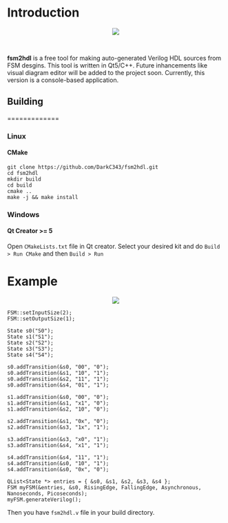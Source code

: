 # Introduction
<p align="center"><img src="https://drive.google.com/uc?export=view&id=17xO6xSDjbnIhD3X6uNdKvsIHJ1J0DEoY"></p>
<br />

**fsm2hdl** is a free tool for making auto-generated Verilog HDL sources from FSM desgins. This tool is written in Qt5/C++. Future inhancements like visual diagram editor will be added to the project soon. Currently, this version is a console-based application.

## Building
=============
### Linux
#### CMake
```
git clone https://github.com/DarkC343/fsm2hdl.git
cd fsm2hdl
mkdir build
cd build
cmake ..
make -j && make install
```

### Windows
#### Qt Creator >= 5
Open `CMakeLists.txt` file in Qt creator. Select your desired kit and do `Build > Run CMake` and then `Build > Run`

Example
=============
<p align="center" width="600" height="556"><img src="https://drive.google.com/uc?export=view&id=1oA-CmCuiiuZ8iAPdz9JljpAkYIQVmarQ"></p>

```
FSM::setInputSize(2);
FSM::setOutputSize(1);

State s0("S0");
State s1("S1");
State s2("S2");
State s3("S3");
State s4("S4");

s0.addTransition(&s0, "00", "0");
s0.addTransition(&s1, "10", "1");
s0.addTransition(&s2, "11", "1");
s0.addTransition(&s4, "01", "1");

s1.addTransition(&s0, "00", "0");
s1.addTransition(&s1, "x1", "0");
s1.addTransition(&s2, "10", "0");

s2.addTransition(&s1, "0x", "0");
s2.addTransition(&s3, "1x", "1");

s3.addTransition(&s3, "x0", "1");
s3.addTransition(&s4, "x1", "1");

s4.addTransition(&s4, "11", "1");
s4.addTransition(&s0, "10", "1");
s4.addTransition(&s0, "0x", "0");

QList<State *> entries = { &s0, &s1, &s2, &s3, &s4 };
FSM myFSM(&entries, &s0, RisingEdge, FallingEdge, Asynchronous, Nanoseconds, Picoseconds);
myFSM.generateVerilog();
```
Then you have `fsm2hdl.v` file in your build directory.
